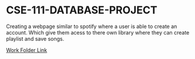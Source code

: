 # CSE-111-DATABASE-PROJECT

Creating a webpage similar to spotify where a user is able to create an account. Which give them acess to there own library where they can create playlist and save songs. 

[Work Folder Link](https://drive.google.com/drive/folders/1Iw0V76kdiwtgB1uVOQB1LYVsV8XuSrkj?usp=share_link)
